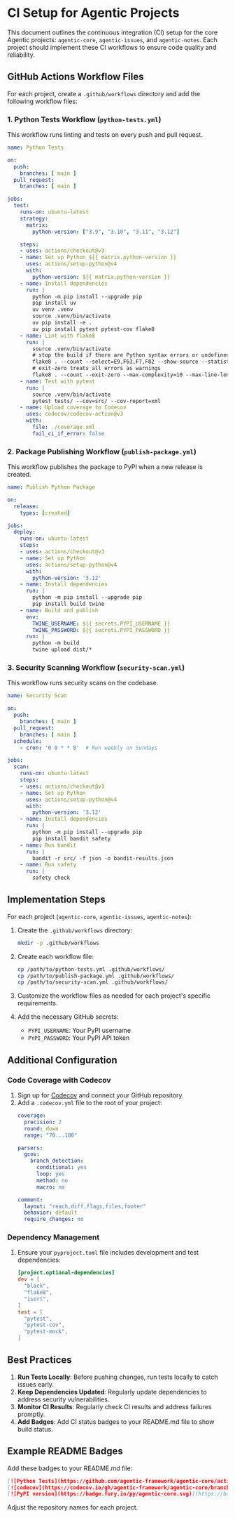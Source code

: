 # CI Setup for Agentic Projects

This document outlines the continuous integration (CI) setup for the core Agentic projects: `agentic-core`, `agentic-issues`, and `agentic-notes`. Each project should implement these CI workflows to ensure code quality and reliability.

## GitHub Actions Workflow Files

For each project, create a `.github/workflows` directory and add the following workflow files:

### 1. Python Tests Workflow (`python-tests.yml`)

This workflow runs linting and tests on every push and pull request.

```yaml
name: Python Tests

on:
  push:
    branches: [ main ]
  pull_request:
    branches: [ main ]

jobs:
  test:
    runs-on: ubuntu-latest
    strategy:
      matrix:
        python-version: ["3.9", "3.10", "3.11", "3.12"]

    steps:
    - uses: actions/checkout@v3
    - name: Set up Python ${{ matrix.python-version }}
      uses: actions/setup-python@v4
      with:
        python-version: ${{ matrix.python-version }}
    - name: Install dependencies
      run: |
        python -m pip install --upgrade pip
        pip install uv
        uv venv .venv
        source .venv/bin/activate
        uv pip install -e .
        uv pip install pytest pytest-cov flake8
    - name: Lint with flake8
      run: |
        source .venv/bin/activate
        # stop the build if there are Python syntax errors or undefined names
        flake8 . --count --select=E9,F63,F7,F82 --show-source --statistics --extend-ignore=F821
        # exit-zero treats all errors as warnings
        flake8 . --count --exit-zero --max-complexity=10 --max-line-length=127 --statistics
    - name: Test with pytest
      run: |
        source .venv/bin/activate
        pytest tests/ --cov=src/ --cov-report=xml
    - name: Upload coverage to Codecov
      uses: codecov/codecov-action@v3
      with:
        file: ./coverage.xml
        fail_ci_if_error: false
```

### 2. Package Publishing Workflow (`publish-package.yml`)

This workflow publishes the package to PyPI when a new release is created.

```yaml
name: Publish Python Package

on:
  release:
    types: [created]

jobs:
  deploy:
    runs-on: ubuntu-latest
    steps:
    - uses: actions/checkout@v3
    - name: Set up Python
      uses: actions/setup-python@v4
      with:
        python-version: '3.12'
    - name: Install dependencies
      run: |
        python -m pip install --upgrade pip
        pip install build twine
    - name: Build and publish
      env:
        TWINE_USERNAME: ${{ secrets.PYPI_USERNAME }}
        TWINE_PASSWORD: ${{ secrets.PYPI_PASSWORD }}
      run: |
        python -m build
        twine upload dist/*
```

### 3. Security Scanning Workflow (`security-scan.yml`)

This workflow runs security scans on the codebase.

```yaml
name: Security Scan

on:
  push:
    branches: [ main ]
  pull_request:
    branches: [ main ]
  schedule:
    - cron: '0 0 * * 0'  # Run weekly on Sundays

jobs:
  scan:
    runs-on: ubuntu-latest
    steps:
    - uses: actions/checkout@v3
    - name: Set up Python
      uses: actions/setup-python@v4
      with:
        python-version: '3.12'
    - name: Install dependencies
      run: |
        python -m pip install --upgrade pip
        pip install bandit safety
    - name: Run bandit
      run: |
        bandit -r src/ -f json -o bandit-results.json
    - name: Run safety
      run: |
        safety check
```

## Implementation Steps

For each project (`agentic-core`, `agentic-issues`, `agentic-notes`):

1. Create the `.github/workflows` directory:
   ```bash
   mkdir -p .github/workflows
   ```

2. Create each workflow file:
   ```bash
   cp /path/to/python-tests.yml .github/workflows/
   cp /path/to/publish-package.yml .github/workflows/
   cp /path/to/security-scan.yml .github/workflows/
   ```

3. Customize the workflow files as needed for each project's specific requirements.

4. Add the necessary GitHub secrets:
   - `PYPI_USERNAME`: Your PyPI username
   - `PYPI_PASSWORD`: Your PyPI API token

## Additional Configuration

### Code Coverage with Codecov

1. Sign up for [Codecov](https://codecov.io/) and connect your GitHub repository.
2. Add a `.codecov.yml` file to the root of your project:
   ```yaml
   coverage:
     precision: 2
     round: down
     range: "70...100"
   
   parsers:
     gcov:
       branch_detection:
         conditional: yes
         loop: yes
         method: no
         macro: no
   
   comment:
     layout: "reach,diff,flags,files,footer"
     behavior: default
     require_changes: no
   ```

### Dependency Management

1. Ensure your `pyproject.toml` file includes development and test dependencies:
   ```toml
   [project.optional-dependencies]
   dev = [
     "black",
     "flake8",
     "isort",
   ]
   test = [
     "pytest",
     "pytest-cov",
     "pytest-mock",
   ]
   ```

## Best Practices

1. **Run Tests Locally**: Before pushing changes, run tests locally to catch issues early.
2. **Keep Dependencies Updated**: Regularly update dependencies to address security vulnerabilities.
3. **Monitor CI Results**: Regularly check CI results and address failures promptly.
4. **Add Badges**: Add CI status badges to your README.md file to show build status.

## Example README Badges

Add these badges to your README.md file:

```markdown
[![Python Tests](https://github.com/agentic-framework/agentic-core/actions/workflows/python-tests.yml/badge.svg)](https://github.com/agentic-framework/agentic-core/actions/workflows/python-tests.yml)
[![codecov](https://codecov.io/gh/agentic-framework/agentic-core/branch/main/graph/badge.svg)](https://codecov.io/gh/agentic-framework/agentic-core)
[![PyPI version](https://badge.fury.io/py/agentic-core.svg)](https://badge.fury.io/py/agentic-core)
```

Adjust the repository names for each project.
